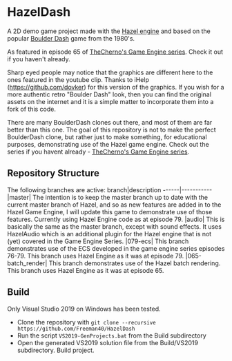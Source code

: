 # HazelDash
A 2D demo game project made with the [Hazel engine](https://github.com/TheCherno/Hazel) and based on the popular [Boulder Dash](https://boulder-dash.com) game from the 1980's.

As featured in episode 65 of [TheCherno's Game Engine series](https://www.youtube.com/playlist?list=PLlrATfBNZ98dC-V-N3m0Go4deliWHPFwT).  Check it out if you haven't already.

Sharp eyed people may notice that the graphics are different here to the ones featured in the youtube clip.  Thanks to iHelp (https://github.com/dovker) for this version of the  graphics.  If you wish for a more authentic retro "Boulder Dash" look, then you can find the original assets on the internet and it is a simple matter to incorporate them into a fork of this code. 

There are many BoulderDash clones out there, and most of them are far better than this one.  The goal of this repository is not to make the perfect BoulderDash clone, but rather just to make something, for educational purposes, demonstrating use of the Hazel game engine.  Check out the series if you havent already - [TheCherno's Game Engine series](https://www.youtube.com/playlist?list=PLlrATfBNZ98dC-V-N3m0Go4deliWHPFwT).



## Repository Structure
The following branches are active:
branch|description
------|-----------
|master|  The intention is to keep the master branch up to date with the current master branch of Hazel, and so as new features are added in to the Hazel Game Engine, I will update this game to demonstrate use of those features.  Currently using Hazel Engine code as at episode 79.
|audio|   This is basically the same as the master branch, except with sound effects.  It uses HazelAudio which is an additional plugin for the Hazel engine that is not (yet) covered in the Game Engine Series.
|079-ecs| This branch demonstrates use of the ECS developed in the game engine series episodes 76-79.  This branch uses Hazel Engine as it was at episode 79.
|065-batch_render|  This branch demonstrates use of the Hazel batch rendering.  This branch uses Hazel Engine as it was at episode 65.


## Build
Only Visual Studio 2019 on Windows has been tested.

* Clone the repository with `git clone --recursive https://github.com/Freeman40/HazelDash`
* Run the script `VS2019-GenProjects.bat` from the Build subdirectory
* Open the generated VS2019 solution file from the Build/VS2019 subdirectory.  Build project.
